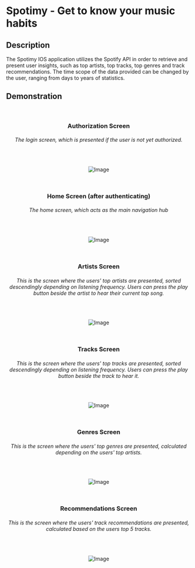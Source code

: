 # Spotimy - Get to know your music habits

## Description
The Spotimy IOS application utilizes the Spotify API in order to retrieve and present user insights, such as top artists, top tracks, top genres
and track recommendations. The time scope of the data provided can be changed by the user, ranging from days to years of statistics.

## Demonstration
<br>

<h3 align="center">Authorization Screen</h3>  
<h6 align="center">The login screen, which is presented if the user is not yet authorized.</h6>
<br>
<p align="center">
  <img src="https://github.com/ShibireX/spotimy/assets/116658084/a759c1f1-5189-4537-a989-4fd29bc4ee72" alt="Image" />
</p>
<br>


<h3 align="center">Home Screen (after authenticating)</h3>
<h6 align="center">The home screen, which acts as the main navigation hub</h6>
<br>
<p align="center">
  <img src="https://github.com/ShibireX/spotimy/assets/116658084/17c6c63b-367f-4556-8541-4fd8d83cb1d7" alt="Image" />
</p>
<br>


<h3 align="center">Artists Screen</h3>
<h6 align="center">This is the screen where the users' top artists are presented, sorted descendingly depending on listening frequency.  Users can press the play button beside the artist to hear their current top song.</h6>
<br>
<p align="center">
  <img src="https://github.com/ShibireX/spotimy/assets/116658084/5119d203-69ad-4d4b-ab3b-e0b78c596c37" alt="Image" />
</p>
<br>

<h3 align="center">Tracks Screen</h3>
<h6 align="center">This is the screen where the users' top tracks are presented, sorted descendingly depending on listening frequency.  Users can press the play button beside the track to hear it.</h6>
<br>
<p align="center">
  <img src="https://github.com/ShibireX/spotimy/assets/116658084/3cea06c7-f5f7-4026-a597-997cef846d50" alt="Image" />
</p>
<br>

<h3 align="center">Genres Screen</h3>
<h6 align="center">This is the screen where the users' top genres are presented, calculated depending on the users' top artists.</h6>
<br>
<p align="center">
  <img src="https://github.com/ShibireX/spotimy/assets/116658084/0c63607c-c36e-4beb-b47e-2484b38e77b6" alt="Image" />
</p>
<br>

<h3 align="center">Recommendations Screen</h3>
<h6 align="center">This is the screen where the users' track recommendations are presented, calculated based on the users top 5 tracks.</h6>
<br>
<p align="center">
  <img src="https://github.com/ShibireX/spotimy/assets/116658084/5a2d8169-ae5a-4c4b-9359-0641d35c9b5b" alt="Image" />
</p>
<br>
